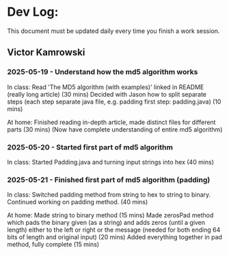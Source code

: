 # Dev Log:

This document must be updated daily every time you finish a work session.

## Victor Kamrowski

### 2025-05-19 - Understand how the md5 algorithm works

In class:
Read 'The MD5 algorithm (with examples)' linked in README (really long article) (30 mins)
Decided with Jason how to split separate steps (each step separate java file, e.g. padding first step: padding.java) (10 mins)

At home:
Finished reading in-depth article, made distinct files for different parts (30 mins)
(Now have complete understanding of entire md5 algorithm)

### 2025-05-20 - Started first part of md5 algorithm

In class:
Started Padding.java and turning input strings into hex (40 mins)

### 2025-05-21 - Finished first part of md5 algorithm (padding)

In class:
Switched padding method from string to hex to string to binary. Continued working on padding method. (40 mins)

At home:
Made string to binary method (15 mins)
Made zerosPad method which pads the binary given (as a string) and adds zeros (until a given length) either to the left or right or the message (needed for both ending 64 bits of length and original input) (20 mins)
Added everything together in pad method, fully complete (15 mins)